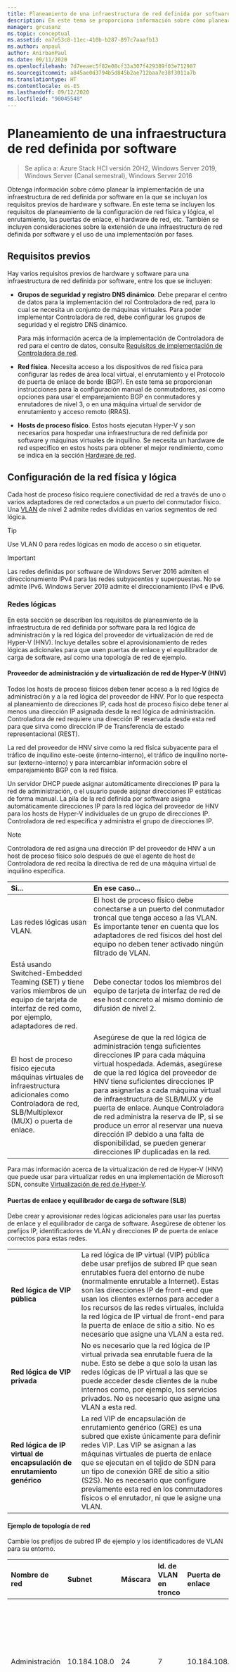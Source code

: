 ```yaml
---
title: Planeamiento de una infraestructura de red definida por software
description: En este tema se proporciona información sobre cómo planear la implementación de una infraestructura de red definida por software.
manager: grcusanz
ms.topic: conceptual
ms.assetid: ea7e53c8-11ec-410b-b287-897c7aaafb13
ms.author: anpaul
author: AnirbanPaul
ms.date: 09/11/2020
ms.openlocfilehash: 7d7eeaec5f82e08cf33a307f429389f03e712987
ms.sourcegitcommit: a845ae0d3794b5d845b2ae712baa7e38f3011a7b
ms.translationtype: HT
ms.contentlocale: es-ES
ms.lasthandoff: 09/12/2020
ms.locfileid: "90045548"
---
```

# <a name="plan-a-software-defined-network-infrastructure"></a>Planeamiento de una infraestructura de red definida por software

>Se aplica a: Azure Stack HCI versión 20H2, Windows Server 2019, Windows Server (Canal semestral), Windows Server 2016

Obtenga información sobre cómo planear la implementación de una infraestructura de red definida por software en la que se incluyan los requisitos previos de hardware y software. En este tema se incluyen los requisitos de planeamiento de la configuración de red física y lógica, el enrutamiento, las puertas de enlace, el hardware de red, etc. También se incluyen consideraciones sobre la extensión de una infraestructura de red definida por software y el uso de una implementación por fases.

## <a name="prerequisites"></a>Requisitos previos
Hay varios requisitos previos de hardware y software para una infraestructura de red definida por software, entre los que se incluyen:
- **Grupos de seguridad y registro DNS dinámico**. Debe preparar el centro de datos para la implementación del rol Controladora de red, para lo cual se necesita un conjunto de máquinas virtuales. Para poder implementar Controladora de red, debe configurar los grupos de seguridad y el registro DNS dinámico.

    Para más información acerca de la implementación de Controladora de red para el centro de datos, consulte [Requisitos de implementación de Controladora de red](/windows-server/networking/sdn/plan/installation-and-preparation-requirements-for-deploying-network-controller).

- **Red física**. Necesita acceso a los dispositivos de red física para configurar las redes de área local virtual, el enrutamiento y el Protocolo de puerta de enlace de borde (BGP). En este tema se proporcionan instrucciones para la configuración manual de conmutadores, así como opciones para usar el emparejamiento BGP en conmutadores y enrutadores de nivel 3, o en una máquina virtual de servidor de enrutamiento y acceso remoto (RRAS).

- **Hosts de proceso físico**. Estos hosts ejecutan Hyper-V y son necesarios para hospedar una infraestructura de red definida por software y máquinas virtuales de inquilino. Se necesita un hardware de red específico en estos hosts para obtener el mejor rendimiento, como se indica en la sección [Hardware de red](#network-hardware).

## <a name="physical-and-logical-network-configuration"></a>Configuración de la red física y lógica
Cada host de proceso físico requiere conectividad de red a través de uno o varios adaptadores de red conectados a un puerto del conmutador físico. Una [VLAN](https://en.wikipedia.org/wiki/Virtual_LAN) de nivel 2 admite redes divididas en varios segmentos de red lógica.

>[!TIP]
>Use VLAN 0 para redes lógicas en modo de acceso o sin etiquetar.

>[!IMPORTANT]
>Las redes definidas por software de Windows Server 2016 admiten el direccionamiento IPv4 para las redes subyacentes y superpuestas. No se admite IPv6. Windows Server 2019 admite el direccionamiento IPv4 e IPv6.

### <a name="logical-networks"></a>Redes lógicas
En esta sección se describen los requisitos de planeamiento de la infraestructura de red definida por software para la red lógica de administración y la red lógica del proveedor de virtualización de red de Hyper-V (HNV). Incluye detalles sobre el aprovisionamiento de redes lógicas adicionales para que usen puertas de enlace y el equilibrador de carga de software, así como una topología de red de ejemplo.

#### <a name="management-and-hnv-provider"></a>Proveedor de administración y de virtualización de red de Hyper-V (HNV)
Todos los hosts de proceso físicos deben tener acceso a la red lógica de administración y a la red lógica del proveedor de HNV. Por lo que respecta al planeamiento de direcciones IP, cada host de proceso físico debe tener al menos una dirección IP asignada desde la red lógica de administración. Controladora de red requiere una dirección IP reservada desde esta red para que sirva como dirección IP de Transferencia de estado representacional (REST).

La red del proveedor de HNV sirve como la red física subyacente para el tráfico de inquilino este-oeste (interno-interno), el tráfico de inquilino norte-sur (externo-interno) y para intercambiar información sobre el emparejamiento BGP con la red física.

Un servidor DHCP puede asignar automáticamente direcciones IP para la red de administración, o el usuario puede asignar direcciones IP estáticas de forma manual. La pila de la red definida por software asigna automáticamente direcciones IP para la red lógica del proveedor de HNV para los hosts de Hyper-V individuales de un grupo de direcciones IP. Controladora de red especifica y administra el grupo de direcciones IP.

>[!NOTE]
>Controladora de red asigna una dirección IP del proveedor de HNV a un host de proceso físico solo después de que el agente de host de Controladora de red reciba la directiva de red de una máquina virtual de inquilino específica.

| Si...                                                    | En ese caso...                                               |
| :------------------------------------------------------- | :---------------------------------------------------- |
| Las redes lógicas usan VLAN.                          | El host de proceso físico debe conectarse a un puerto del conmutador troncal que tenga acceso a las VLAN. Es importante tener en cuenta que los adaptadores de red físicos del host del equipo no deben tener activado ningún filtrado de VLAN.|
| Está usando Switched-Embedded Teaming (SET) y tiene varios miembros de un equipo de tarjeta de interfaz de red como, por ejemplo, adaptadores de red.| Debe conectar todos los miembros del equipo de tarjeta de interfaz de red de ese host concreto al mismo dominio de difusión de nivel 2.|
| El host de proceso físico ejecuta máquinas virtuales de infraestructura adicionales como Controladora de red, SLB/Multiplexor (MUX) o puerta de enlace. | Asegúrese de que la red lógica de administración tenga suficientes direcciones IP para cada máquina virtual hospedada. Además, asegúrese de que la red lógica del proveedor de HNV tiene suficientes direcciones IP para asignarlas a cada máquina virtual de infraestructura de SLB/MUX y de puerta de enlace. Aunque Controladora de red administra la reserva de IP, si se produce un error al reservar una nueva dirección IP debido a una falta de disponibilidad, se pueden generar direcciones IP duplicadas en la red.|

Para más información acerca de la virtualización de red de Hyper-V (HNV) que puede usar para virtualizar redes en una implementación de Microsoft SDN, consulte [Virtualización de red de Hyper-V](/windows-server/networking/sdn/technologies/hyper-v-network-virtualization/hyper-v-network-virtualization).

#### <a name="gateways-and-the-software-load-balancer-slb"></a>Puertas de enlace y equilibrador de carga de software (SLB)
Debe crear y aprovisionar redes lógicas adicionales para usar las puertas de enlace y el equilibrador de carga de software. Asegúrese de obtener los prefijos IP, identificadores de VLAN y direcciones IP de puerta de enlace correctos para estas redes.

|                                |                     |
| :----------------------------- | :------------------ |
| **Red lógica de VIP pública** | La red lógica de IP virtual (VIP) pública debe usar prefijos de subred IP que sean enrutables fuera del entorno de nube (normalmente enrutable a Internet). Estas son las direcciones IP de front-end que usan los clientes externos para acceder a los recursos de las redes virtuales, incluida la red lógica de IP virtual de front-end para la puerta de enlace de sitio a sitio. No es necesario que asigne una VLAN a esta red. |
| **Red lógica de VIP privada** | No es necesario que la red lógica de IP virtual privada sea enrutable fuera de la nube. Esto se debe a que solo la usan las redes lógicas de IP virtual a las que se puede acceder desde clientes de la nube internos como, por ejemplo, los servicios privados. No es necesario que asigne una VLAN a esta red. |
| **Red lógica de IP virtual de encapsulación de enrutamiento genérico** | La red VIP de encapsulación de enrutamiento genérico (GRE) es una subred que existe únicamente para definir redes VIP. Las VIP se asignan a las máquinas virtuales de puerta de enlace que se ejecutan en el tejido de SDN para un tipo de conexión GRE de sitio a sitio (S2S). No es necesario que configure previamente esta red en los conmutadores físicos o el enrutador, ni que le asigne una VLAN. |

#### <a name="sample-network-topology"></a>Ejemplo de topología de red
Cambie los prefijos de subred IP de ejemplo y los identificadores de VLAN para su entorno.

| Nombre de red | Subnet | Máscara | Id. de VLAN en tronco | Puerta de enlace | Reserva (ejemplos) |
| :----------------------- | :------------ | :------- | :---------------------------- | :-------------- | :------------------------------------------- |
| Administración              | 10.184.108.0 |    24   |          7                   | 10.184.108.1   | 10.184.108.1: enrutador<br> 10.184.108.4: Controladora de red<br> 10.184.108.10: host de proceso 1<br> 10.184.108.11: host de proceso 2<br> 10.184.108.X: host de proceso X |
| Proveedor de HNV             |  10.10.56.0  |    23    |          11                |  10.10.56.1    | 10.10.56.1: enrutador<br> 10.10.56.2: SLB/MUX1<br> 10.10.56.5: Gateway1 |
| VIP pública               |  41.40.40.0  |    27    |          NA                |  41.40.40.1    | 41.40.40.1: enrutador<br> 41.40.40.3: IP virtual de VPN de sitio a sitio de IPSec |
| VIP privadas              |  20.20.20.0  |    27    |          NA                |  20.20.20.1    | 20.20.20.1: puerta de enlace predeterminada (enrutador) |
| VIP GRE                  |  31.30.30.0  |    24    |          NA                |  31.30.30.1    | 31.30.30.1: puerta de enlace predeterminada |

## <a name="routing-infrastructure"></a>Infraestructura de enrutamiento
La información de enrutamiento, \(como el próximo salto\), de las subredes VIP se anuncia mediante las puertas de enlace de SLB/MUX y del servidor de acceso remoto (RAS) en la red física mediante el emparejamiento BGP interno. Las redes lógicas de IP virtual no tienen una VLAN asignada y no están preconfiguradas en el conmutador de nivel 2 (como, por ejemplo, el conmutador de la parte superior del rack).

Debe crear un par BGP en el enrutador que la infraestructura de SDN use para recibir las rutas de las redes lógicas de IP virtual anunciadas por las puertas de enlace de SLB/MUX y RAS. El emparejamiento BGP solo tiene que producirse en una dirección (desde la puerta de enlace SLB/MUX o RAS hasta el par BGP externo). Por encima del primer nivel de enrutamiento, puede utilizar rutas estáticas u otro protocolo de enrutamiento dinámico como Abrir primero la ruta de acceso más corta (OSPF). Sin embargo, como se indicó anteriormente, el prefijo de subred IP para las redes lógicas de IP virtual debe ser enrutable desde la red física al par BGP externo.

El emparejamiento BGP normalmente se configura en un conmutador o enrutador administrado como parte de la infraestructura de red. El par BGP también puede configurarse en un servidor de Windows Server con el rol RAS instalado en un modo de solo enrutamiento. El enrutador BGP del mismo nivel de la infraestructura de red debe configurarse para usar sus propios números de sistema autónomos (ASN) y permitir el emparejamiento de un ASN que esté asignado a los componentes \(puertas de enlace de SLB/MUX y RAS\) de SDN.

Debe obtener la siguiente información del enrutador físico o del administrador de red que controla ese enrutador:
- ASN del enrutador
- Dirección IP del enrutador

>[!NOTE]
>El SLB o MUX no admite ASN de cuatro bytes. Debe asignar ASN de dos bytes al SLB o MUX, y al enrutador al que se conecta. Puede usar ASN de cuatro bytes en otros lugares de su entorno.

El usuario o el administrador de red deben configurar el enrutador BGP del mismo nivel para que acepte conexiones desde el ASN y la dirección IP, o desde la dirección de subred de la red lógica del proveedor de HNV que esté usando la puerta de enlace de RAS y SLB o MUX.

Para más información, consulte [Protocolo de puerta de enlace de borde (BGP)](/windows-server/remote/remote-access/bgp/border-gateway-protocol-bgp).

## <a name="default-gateways"></a>Puertas de enlace predeterminadas
Las máquinas configuradas para conectarse a varias redes como, por ejemplo, las máquinas virtuales de hosts físicos, SLB/MUX y puertas de enlace solo deben tener una puerta de enlace predeterminada configurada. Use las siguientes puertas de enlace predeterminadas para los hosts y las máquinas virtuales de la infraestructura:
- En el caso de los hosts de Hyper-V, use la red de administración como la puerta de enlace predeterminada.
- En el caso de las máquinas virtuales de Controladora de red, use la red de administración como puerta de enlace predeterminada.
- En el caso de las máquinas virtuales de SLB/MUX, use la red de administración como la puerta de enlace predeterminada.
- En el caso de las máquinas virtuales de puerta de enlace, use la red del proveedor de HNV como puerta de enlace predeterminada. Esto se debe establecer en la NIC de front-end de las máquinas virtuales de puerta de enlace.

## <a name="network-hardware"></a>Hardware de red
En esta sección se proporcionan los requisitos de implementación de hardware de red para las NIC y los conmutadores físicos.

### <a name="network-interface-cards-nics"></a>Tarjetas de interfaz de red (NIC)
Las NIC que se usan en los hosts de Hyper-V y los hosts de almacenamiento requieren funcionalidades específicas para lograr el mejor rendimiento.

El acceso directo a memoria remota (RDMA) es una técnica de omisión de kernel que permite transferir grandes cantidades de datos sin usar la CPU del host, lo cual libera la CPU para realizar otros trabajos. Switch Embedded Teaming (SET) es una solución alternativa de formación de equipos de NIC que puede usar en entornos que incluyen Hyper-V y la pila de SDN. SET integra la funcionalidad de formación de equipos de NIC en el conmutador virtual de Hyper-V.

Para más información, consulte [Acceso directo a memoria remota (RDMA) y Switch Embedded Teaming (SET)](/windows-server/virtualization/hyper-v-virtual-switch/rdma-and-switch-embedded-teaming).

Para tener en cuenta la sobrecarga en el tráfico de red virtual del inquilino causada por los encabezados de encapsulación VXLAN o NVGRE, la unidad de transmisión máxima (MTU) del tejido de red del nivel 2 (conmutadores y hosts) debe establecerse en un valor mayor o igual a 1674 bytes \(incluidos los encabezados Ethernet de nivel 2\).

Las NIC que admiten la nueva palabra clave *EncapOverhead* de adaptador avanzado establecen la unidad de transmisión máxima automáticamente a través del agente de host de Controladora de red. Las NIC que no admiten la nueva palabra clave *EncapOverhead* deben establecer el tamaño de la unidad de transmisión máxima de forma manual en cada host físico mediante la palabra clave *JumboPacket* u otra palabra clave \(equivalente\).

### <a name="switches"></a>Conmutadores
Al seleccionar un conmutador físico y un enrutador para su entorno, asegúrese de que admite el siguiente conjunto de funcionalidades:
- La configuración de la unidad de transmisión máxima del switchport es \(obligatoria\)
- Se debe establecer la unidad de transmisión máxima en 1674 bytes o más \(incluido el encabezado L2-Ethernet\)
- Se \(requieren\) protocolos L3
- Enrutamiento multidireccional de igual costo (ECMP)
- ECMP basado en BGP \(IETF RFC 4271\)\-

Las implementaciones deben admitir las instrucciones obligatorias de los siguientes estándares IETF:
- RFC 2545: [extensiones multiprotocolo BGP-4 para el enrutamiento entre dominios IPv6](https://tools.ietf.org/html/rfc2545)
- RFC 4760: [extensiones multiprotocolo para BGP-4](https://tools.ietf.org/html/rfc4760)
- RFC 4893: [compatibilidad con BGP para el espacio de números del sistema autónomo de cuatro octetos](https://tools.ietf.org/html/rfc4893)
- RFC 4456: [Reflejo de rutas BGP: una alternativa al protocolo BGP interno de malla completa (IBGP)](https://tools.ietf.org/html/rfc4456)
- RFC 4724: [mecanismo de reinicio estable para BGP](https://tools.ietf.org/html/rfc4724)

Se requieren los siguientes protocolos de etiquetado:
- VLAN: aislamiento de varios tipos de tráfico
- Tronco 802.1q

Los elementos siguientes proporcionan control de vínculos:
- Calidad de servicio \(QoS\) \(PFC solo es necesario si se usa RoCE\)
- Selección de tráfico mejorada \(802.1Qaz\)
- Control de flujo basado en prioridades (PFC) \(802.1p/Q y 802.1Qbb\)

Los siguientes elementos proporcionan disponibilidad y redundancia:
- Disponibilidad del conmutador (obligatorio)
- Se requiere un enrutador de alta disponibilidad para realizar funciones de puerta de enlace. Puede proporcionarlo mediante el uso de un conmutador o enrutador de varios chasis, o tecnologías como el protocolo de redundancia de enrutador virtual (VRRP).

### <a name="switch-configuration-examples"></a>Ejemplos de configuración de conmutadores
Para ayudar a configurar el conmutador físico o enrutador, hay disponible un conjunto de archivos de configuración de ejemplo para diversos modelos y proveedores de conmutadores en el [repositorio de GitHub de Microsoft SDN](https://github.com/microsoft/SDN/tree/master/SwitchConfigExamples). Se proporciona un archivo Léame detallado y comandos comprobados de la interfaz de la línea de comandos (CLI) para conmutadores específicos.

## <a name="compute"></a>Compute
Todos los hosts de Hyper-V deben tener instalado el sistema operativo adecuado, estar habilitados para Hyper-V y usar un conmutador virtual externo de Hyper-V con al menos un adaptador físico conectado a la red lógica de administración. El host debe ser accesible a través de una dirección IP de administración asignada a la NIC virtual del host de administración.

Puede usar cualquier tipo de almacenamiento que sea compatible con Hyper-V, compartido o local.

> [!TIP]
> Es conveniente usar el mismo nombre para todos los conmutadores virtuales, pero no es obligatorio. Si tiene previsto usar scripts para la implementación, consulte el comentario asociado a la variable `vSwitchName` en el archivo config.psd1.

### <a name="host-compute-requirements"></a>Requisitos de proceso del host
A continuación se muestran los requisitos mínimos de hardware y software para los cuatro hosts físicos usados en la implementación de ejemplo.

administrador de flujos de trabajo|Requisitos de hardware|Requisitos de software|
--------|-------------------------|-------------------------
|Host físico de Hyper-V|CPU de 4 núcleos a 2,66 GHz<br> 32 GB de RAM<br> 300 GB de espacio en disco<br> Un adaptador de red físico de 1 Gb/s (o más rápido)|Sistema operativo: Como se define en la sección<br> "Se aplica a" que aparece al principio de este tema.<br> Rol de Hyper-V instalado|

### <a name="sdn-infrastructure-vm-role-requirements"></a>Requisitos del rol de máquina virtual de infraestructura de SDN
En la tabla siguiente se enumeran los requisitos de los roles de máquina virtual.

Rol|Requisitos de CPU virtual|Requisitos de memoria|Requisitos de disco|
--------|-----------------------------|-----------------------|--------------------------
|Controladora de red (tres nodos)|4 vCPU|4 GB como mínimo<br> (se recomiendan 8 GB)|75 GB para la unidad de sistema operativo
|SLB/MUX (tres nodos)|8 vCPU|Se recomiendan 8 GB|75 GB para la unidad de sistema operativo
|Puerta de enlace RAS<br> (grupo único de puerta de enlace<br> de tres nodos, dos activos, uno pasivo)|8 vCPU|Se recomiendan 8 GB|75 GB para la unidad de sistema operativo
|Enrutador BGP de puerta de enlace de RAS<br> para el emparejamiento de SLB/MUX<br> (como alternativa, use el conmutador para la parte superior del rack<br> como enrutador BGP)|2 CPU virtuales|2 GB|75 GB para la unidad de sistema operativo|

Si usa System Center Virtual Machine Manager (VMM) para la implementación, se necesitarán recursos de máquinas virtuales de infraestructura adicionales para VMM y otras infraestructuras que no sean de SDN. Para más información, consulte [Requisitos del sistema para System Center Virtual Machine Manager](https://docs.microsoft.com/system-center/vmm/system-requirements?view=sc-vmm-2019&preserve-view=true).

## <a name="extending-your-infrastructure"></a>Ampliación de la infraestructura
Los requisitos de tamaño y recursos de la infraestructura dependen de las máquinas virtuales de carga de trabajo de inquilino que planea hospedar. Los requisitos de CPU, memoria y disco de las máquinas virtuales de infraestructura (por ejemplo: Controladora de red, SLB, puerta de enlace, etc.) se definen en la tabla anterior. Puede agregar más máquinas virtuales de infraestructura para realizar un escalado según sea necesario. Sin embargo, las máquinas virtuales de los inquilinos que se ejecutan en los hosts de Hyper-V tienen sus propios requisitos de CPU, memoria y disco que se deben tener en cuenta.

Si las máquinas virtuales de la carga de trabajo de los inquilinos empiezan a consumir demasiados recursos en los hosts de Hyper-V físicos, puede ampliar la infraestructura mediante la incorporación de hosts físicos adicionales. Puede usar Windows Admin Center, VMM o scripts de PowerShell para crear nuevos recursos de servidor a través de Controladora de red. El método que se utilice depende de la implementación inicial de la infraestructura. Si necesita agregar más direcciones IP para la red del proveedor de HNV, puede crear nuevas subredes lógicas (con los grupos de direcciones IP correspondientes) que los hosts puedan usar.

## <a name="phased-deployment"></a>Implementación por fases
En función de sus requisitos, puede que necesite implementar un subconjunto de la infraestructura de SDN. Por ejemplo, si solo quiere hospedar cargas de trabajo de clientes en su centro de datos y no se requiere comunicación externa, puede implementar Controladora de red y omitir la implementación de máquinas virtuales de SLB/MUX y puerta de enlace. A continuación se describen los requisitos de infraestructura de la característica de red para una implementación por fases de la infraestructura de SDN.

Característica|Requisitos para la implementación|Requisitos de red|
--------|-------------------------|-------------------------
|Administración de red lógica<br> Listas de control de acceso (para redes basadas en VLAN)<br> Calidad de servicio (para redes basadas en VLAN)<br>|Controladora de red|Ninguno|
|Redes virtuales<br> Enrutamiento definido por el usuario<br> Listas de control de acceso (para red virtual)<br> Subredes cifradas<br> Calidad de servicio (para redes virtuales)<br> Emparejamiento de redes virtuales de Azure|Controladora de red|VLAN, subred y enrutador de PA de HNV|
|Traducción de direcciones de red entrantes o salientes<br> Equilibrio de carga|Controladora de red<br> SLB/MUX|BGP en la red de PA de HNV<br> Subredes de IP virtual privadas y públicas|
|Conexiones de puerta de enlace de GRE|Controladora de red<br> Puerta de enlace|BGP en la red de PA de HNV<br> Subred de IP virtual de GRE|
|Conexiones de puerta de enlace de IPSec|Controladora de red<br> SLB/MUX<br> Puerta de enlace|BGP en la red de PA de HNV<br> Subred de IP virtual pública|
|Conexiones de puerta de enlace L3|Controladora de red<br> Puerta de enlace|VLAN, subred y enrutador de inquilino<br> BGP en la VLAN de inquilino opcional.|

## <a name="next-steps"></a>Pasos siguientes
Para obtener información relacionada, consulte:
- [Requisitos de implementación de Controladora de red](/windows-server/networking/sdn/plan/installation-and-preparation-requirements-for-deploying-network-controller)
- [SDN en Azure Stack HCI](https://docs.microsoft.com/azure-stack/hci/concepts/software-defined-networking)